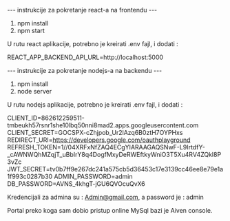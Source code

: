 --- instrukcije za pokretanje react-a na frontendu ---
1. npm install
2. npm start
   
U rutu react aplikacije, potrebno je kreirati .env fajl, i dodati :

REACT_APP_BACKEND_API_URL=http://localhost:5000


--- instrukcije za pokretanje nodejs-a na backendu --- 
1. npm install
2. node server

U rutu nodejs aplikacije, potrebno je kreirati .env fajl, i dodati : 

CLIENT_ID=862612259511-tmbeukh57rsnr1she10lbq50nni8mad2.apps.googleusercontent.com
CLIENT_SECRET=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
REDIRECT_URI=https://developers.google.com/oauthplayground
REFRESH_TOKEN=1//04XRFxNfZAQ4ECgYIARAAGAQSNwF-L9IrtdfY-_cAWNWQhMZqjT_uBbIrY8q4DogfMxyDeRWEftkyWniO3T5Xu4RV4ZQkl8P3vZc                                                                          
JWT_SECRET=tv0b7ff9e267dc241a575cb5d36453c17e3139cc46ee8e79e1a1f993c0287b30
ADMIN_PASSWORD=admin                                                                      
DB_PASSWORD=AVNS_4khgT-jGU6QVOcuQvX6                                                                          

Kredencijali za admina su : Admin@gmail.com, a password je : admin

Portal preko koga sam dobio pristup online MySql bazi je Aiven console.
